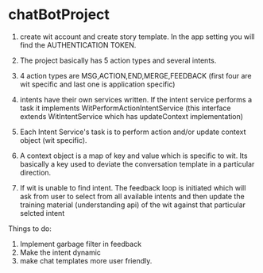 # chatBotProject


1. create wit account and create story template. In the app setting you will find the AUTHENTICATION TOKEN.

2. The project basically has 5 action types and several intents.

3. 4 action types are MSG,ACTION,END,MERGE,FEEDBACK (first four are wit specific and last one is application specific)

4. intents have their own services written. If the intent service performs a task it implements WitPerformActionIntentService (this interface extends WitIntentService which has updateContext implementation)

5. Each Intent Service's task is to perform action and/or update context object (wit specific).

6. A context object is a map of key and value which is specific to wit. Its basically a key used to deviate the conversation template in a particular direction.

7. If wit is unable to find intent. The feedback loop is initiated which will ask from user to select from all available intents and then update the training material (understanding api) of the wit against that particular selcted intent


Things to do:

1. Implement garbage filter in feedback
2. Make the intent dynamic 
3. make chat templates more user friendly.


